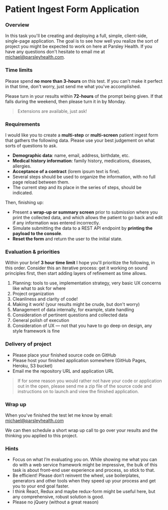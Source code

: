 Patient Ingest Form Application
===============================

### Overview

In this task you'll be creating and deploying a full, simple, client-side, single-page application. The goal is to see how well you realize the sort of project you might be expected to work on here at Parsley Health. If you have any questions don't hesitate to email me at michael@parsleyhealth.com.

### Time limits

Please spend **no more than 3-hours** on this test. If you can't make it perfect in that time, don't worry, just send me what you've accomplished.

Please turn in your results within **72-hours** of the prompt being given. If that falls during the weekend, then please turn it in by Monday.

> Extensions are available, just ask!

### Requirements

I would like you to create a **multi-step** or **multi-screen** patient ingest form that gathers the following data. Please use your best judgement on what sorts of questions to ask.  

* **Demographic data**: name, email, address, birthdate, etc.
* **Medical history information**: family history, medications, diseases, allergies.
* **Acceptance of a contract** (lorem ipsum text is fine).
* Several steps should be used to organize the information, with no full page reload between them.
* The current step and its place in the series of steps, should be indicated.

Then, finishing up:  

* Present a **wrap-up or summary screen** prior to submission where you print the collected data, and which allows the patient to go back and edit if any information was entered incorrectly.
* Simulate submitting the data to a REST API endpoint by **printing the payload to the console**.
* **Reset the form** and return the user to the initial state.

### Evaluation & priorities

Within your brief **3 hour time limit** I hope you'll prioritize the following, in this order. Consider this an iterative process: get it working on sound principles first, then start adding layers of refinement as time allows.

1. Planning: tools to use, implementation strategy, very basic UX concerns like what to ask for where
2. Project organization
3. Cleanliness and clarity of code!
4. Making it work! (your results might be crude, but don't worry)
5. Management of data internally, for example, state handling
6. Consideration of pertinent questions and collected data
7. General polish of execution
8. Consideration of UX — not that you have to go deep on design, any style framework is fine


### Delivery of project

* Please place your finished source code on GitHub
* Please host your finished application somewhere (GitHub Pages, Heroku, S3 bucket)
* Email me the repository URL and application URL

> If for some reason you would rather not have your code or application out in the open, please send me a zip file of the source code and instructions on to launch and view the finished application.

### Wrap up

When you've finished the test let me know by email: michael@parsleyhealth.com

We can then schedule a short wrap up call to go over your results and the thinking you applied to this project.

### Hints

* Focus on what I’m evaluating you on. While showing me what you can do with a web service framework might be impressive, the bulk of this task is about front-end user experience and process, so stick to that.
* Be efficient! Please don’t reinvent the wheel, use boilerplates, generators and other tools when they speed up your process and get you to your end goal faster.
* I think React, Redux and maybe redux-form might be useful here, but any comprehensive, robust solution is good. 
* Please no jQuery (without a great reason)
